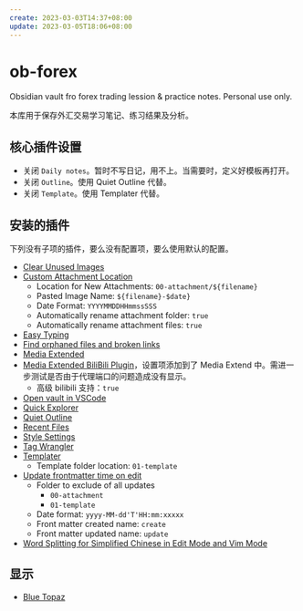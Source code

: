 ```yaml
---
create: 2023-03-03T14:37+08:00
update: 2023-03-05T18:06+08:00
---
```


# ob-forex

Obsidian vault fro forex trading lession &amp; practice notes. Personal use only.

本库用于保存外汇交易学习笔记、练习结果及分析。

## 核心插件设置

- 关闭 `Daily notes`。暂时不写日记，用不上。当需要时，定义好模板再打开。
- 关闭 `Outline`。使用 Quiet Outline 代替。
- 关闭 `Template`。使用 Templater 代替。

## 安装的插件

下列没有子项的插件，要么没有配置项，要么使用默认的配置。

- [Clear Unused Images](https://github.com/ozntel/oz-clear-unused-images-obsidian)
- [Custom Attachment Location](https://github.com/RainCat1998/obsidian-custom-attachment-location)
  - Location for New Attachments: `00-attachment/${filename}`
  - Pasted Image Name: `${filename}-$date}`
  - Date Format: `YYYYMMDDHHmmssSSS`
  - Automatically rename attachment folder: `true`
  - Automatically rename attachment files: `true`
- [Easy Typing](https://github.com/Yaozhuwa/easy-typing-obsidian)
- [Find orphaned files and broken links](https://github.com/Vinzent03/find-unlinked-files)
- [Media Extended](https://github.com/aidenlx/media-extended)
- [Media Extended BiliBili Plugin](https://github.com/aidenlx/mx-bili-plugin)，设置项添加到了 Media Extend 中。需进一步测试是否由于代理端口的问题造成没有显示。
  - 高级 bilibili 支持：`true`
- [Open vault in VSCode](https://github.com/NomarCub/obsidian-open-vscode)
- [Quick Explorer](https://github.com/pjeby/quick-explorer)
- [Quiet Outline](https://github.com/guopenghui/obsidian-quiet-outline)
- [Recent Files](https://github.com/tgrosinger/recent-files-obsidian)
- [Style Settings](https://github.com/mgmeyers/obsidian-style-settings)
- [Tag Wrangler](https://github.com/pjeby/tag-wrangler)
- [Templater](https://github.com/SilentVoid13/Templater)
  - Template folder location: `01-template`
- [Update frontmatter time on edit](https://github.com/beaussan/update-time-on-edit-obsidian)
  - Folder to exclude of all updates
    - `00-attachment`
    - `01-template`
  - Date format: `yyyy-MM-dd'T'HH:mm:xxxxx`
  - Front matter created name: `create`
  - Front matter updated name: `update`
- [Word Splitting for Simplified Chinese in Edit Mode and Vim Mode](https://github.com/aidenlx/cm-chs-patch)

## 显示

- [Blue Topaz](https://github.com/whyt-byte/Blue-Topaz_Obsidian-css)
